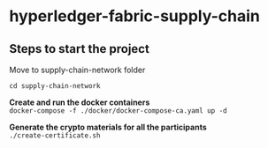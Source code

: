 # hyperledger-fabric-supply-chain

<h2> Steps to start the project </h2>
<p>Move to supply-chain-network folder </p>
<code>cd supply-chain-network </code>

  <b> Create and run the docker containers  </b><br>
  <code>docker-compose -f ./docker/docker-compose-ca.yaml up -d </code>
  
  <b> Generate the crypto materials for all the participants </b><br>
  <code>./create-certificate.sh</code>  
